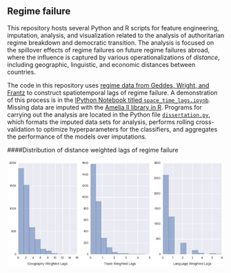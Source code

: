 ## Regime failure

This repository hosts several Python and R scripts for feature engineering, imputation, analysis, and visualization related to the analysis of authoritarian regime breakdown and democratic transition. The analysis is focused on the spillover effects of regime failures on future regime failures abroad, where the influence is captured by various operationalizations of *distance*, including geographic, linguistic, and economic distances between countries. 

The code in this repository uses [regime data from Geddes, Wright, and Frantz](http://dictators.la.psu.edu/ 'Autocratic Regimes') to construct spatiotemporal lags of regime failure. A demonstration of this process is in the [IPython Notebook titled `space_time_lags.ipynb`](https://github.com/thomasbrawner/regime_failure/blob/master/space_time_lags.ipynb). Missing data are imputed with the [Amelia II library in R](http://gking.harvard.edu/amelia 'Amelia II: A Program for Missing Data'). Programs for carrying out the analysis are located in the Python file [`dissertation.py`](https://github.com/thomasbrawner/regime_failure/blob/master/dissertation.py'), which formats the imputed data sets for analysis, performs rolling cross-validation to optimize hyperparameters for the classifiers, and aggregates the performance of the models over imputations. 

####Distribution of distance weighted lags of regime failure

<img src="images/failure_lags.png" width="750px">
